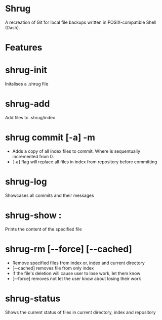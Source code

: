 # Shrug

A recreation of Git for local file backups written in POSIX-compatible Shell (Dash).

# Features

# shrug-init 
Initalises a .shrug file
# shrug-add <filenames>
Add files to .shrug/index
# shrug commit [-a] -m <message>
- Adds a copy of all index files to commit<number>. Where <number> is sequentually incremented from 0.
- [-a] flag will replace all files in index from repository before committing
# shrug-log
Showcases all commits and their messages
# shrug-show <commit-number>:<filename>
Prints the content of the specified file
# shrug-rm [--force] [--cached] <filenames>
- Remove specified files from index or, index and current directory
- [--cached] removes file from only index
- If the file's deletion will cause user to lose work, let them know
- [--force] removes not let the user know about losing their work
# shrug-status
Shows the current status of files in current directory, index and repository

